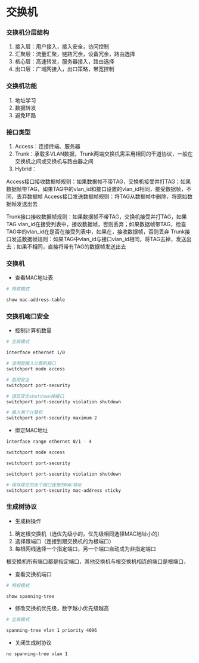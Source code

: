 # 交换机


### 交换机分层结构

1. 接入层：用户接入，接入安全，访问控制
2. 汇聚层：流量汇聚，链路冗余，设备冗余，路由选择
3. 核心层：高速转发，服务器接入，路由选择
4. 出口层：广域网接入，出口策略，带宽控制


### 交换机功能

1. 地址学习
2. 数据转发
3. 避免环路


### 接口类型

1. Access：连接终端、服务器
2. Trunk：承载多VLAN数据，Trunk两端交换机需采用相同的干道协议，一般在交换机之间或交换机与路由器之间
3. Hybrid：


Access接口接收数据帧规则：如果数据帧不带TAG，交换机接受并打TAG；如果数据帧带TAG，如果TAG中的vlan_id和接口设置的vlan_id相同，接受数据帧，不同，丢弃数据帧
Access接口发送数据帧规则：将TAG从数据帧中删除，将原始数据帧发送出去

Trunk接口接收数据帧规则：如果数据帧不带TAG，交换机接受并打TAG，如果TAG vlan_id在接受列表中，接收数据帧，否则丢弃；如果数据帧带TAG，检查TAG中的vlan_id在是否在接受列表中，如果在，接收数据帧，否则丢弃
Trunk接口发送数据帧规则：如果TAG中vlan_id与接口vlan_id相同，将TAG去掉，发送出去；如果不相同，直接将带有TAG的数据帧发送出去


### 交换机

* 查看MAC地址表

```sh
# 特权模式

show mac-address-table
```


### 交换机端口安全

* 控制计算机数量

```sh
# 全局模式

interface ethernet 1/0

# 说明是接入计算机接口
switchport mode access

# 启用安全
switchport port-security

# 违反安全shutdown掉接口
switchport port-security violation shutdown

# 接入两个计算机
switchport port-security maximum 2
```

* 绑定MAC地址

```sh
interface range ethernet 0/1 - 4

switchport mode access

switchport port-security

switchport port-security violation shutdown

# 保存现在的各个端口连接的MAC地址
switchport port-security mac-address sticky
```


### 生成树协议

* 生成树操作

1. 确定根交换机（选优先级小的，优先级相同选择MAC地址小的）
2. 选择跟端口（连接到跟交换机的为根端口）
3. 每根网线选择一个指定端口，另一个端口自动成为非指定端口

根交换机所有端口都是指定端口，其他交换机与根交换机相连的端口是根端口，


* 查看交换机端口

```sh
# 特权模式

show spanning-tree
```

* 修改交换机优先级，数字越小优先级越高

```sh
# 全局模式

spanning-tree vlan 1 priority 4096
```

* 关闭生成树协议

```sh
no spanning-tree vlan 1
```
